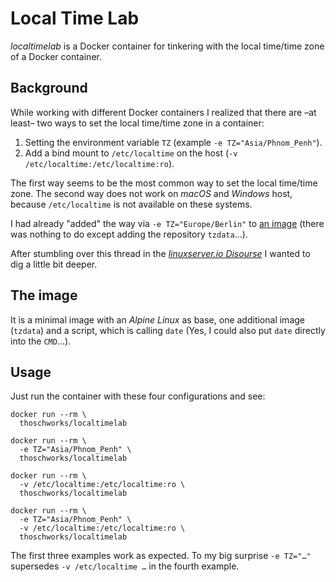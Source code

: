 # Local Time Lab

_localtimelab_ is a Docker container for tinkering with the local time/time zone of a Docker container.

## Background

While working with different Docker containers I realized that there are –at least– two ways to set the local time/time zone in a container:

1. Setting the environment variable `TZ` (example `-e TZ="Asia/Phnom_Penh"`).
2. Add a bind mount to `/etc/localtime` on the host (`-v /etc/localtime:/etc/localtime:ro`).

The first way seems to be the most common way to set the local time/time zone. The second way does not work on _macOS_ and _Windows_ host,  because `/etc/localtime` is not available on these systems.

I had already "added" the way via `-e TZ="Europe/Berlin"` to [an image](https://github.com/thoschworks/cups-airprint-bjnp/commit/c1ed357e1583353efdf0902ef69ddb4bba088f9e) (there was nothing to do except adding the repository `tzdata`...). 

After stumbling over this thread in the [_linuxserver.io Disourse_](https://discourse.linuxserver.io/t/binding-etc-localtime-maybe-more-convenience-for-timezone-setting/1783) I wanted to dig a little bit deeper.

## The image

 It is a minimal image with an _Alpine Linux_ as base, one additional image (`tzdata`) and a script, which is calling `date` (Yes, I could also put `date` directly into the `CMD`…).
 
## Usage

Just run the container with these four configurations and see:

```
docker run --rm \
  thoschworks/localtimelab
``` 

```
docker run --rm \
  -e TZ="Asia/Phnom_Penh" \
  thoschworks/localtimelab
```

```
docker run --rm \
  -v /etc/localtime:/etc/localtime:ro \
  thoschworks/localtimelab
```

```
docker run --rm \
  -e TZ="Asia/Phnom_Penh" \
  -v /etc/localtime:/etc/localtime:ro \
  thoschworks/localtimelab
```

The first three examples work as expected. To my big surprise `-e TZ="…"` supersedes `-v /etc/localtime …` in the fourth example.
